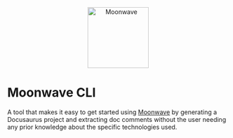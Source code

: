 <div align="center">
    <img src="https://i.eryn.io/2139/moonwave.svg" alt="Moonwave" height="139" />
</div>

# Moonwave CLI

A tool that makes it easy to get started using [Moonwave](https://github.com/UpliftGames/moonwave) by generating a Docusaurus project and extracting doc comments without the user needing any prior knowledge about the specific technologies used.
